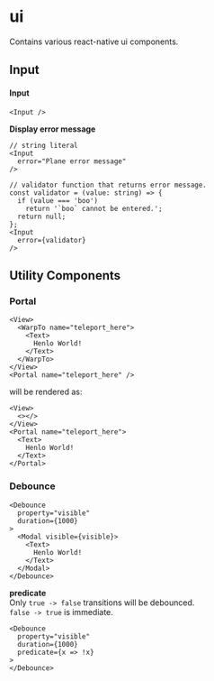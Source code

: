 ui
=====

Contains various react-native ui components.

Input
----
#### Input
```tsx
<Input />
```

__Display error message__
```tsx
// string literal
<Input
  error="Plane error message"
/>

// validator function that returns error message.
const validator = (value: string) => {
  if (value === 'boo')
    return '`boo` cannot be entered.';
  return null;
};
<Input
  error={validator}
/>
```

Utility Components
----
### Portal

```tsx
<View>
  <WarpTo name="teleport_here">
    <Text>
      Henlo World!
    </Text>
  </WarpTo>
</View>
<Portal name="teleport_here" />
```

will be rendered as:

```tsx
<View>
  <></>
</View>
<Portal name="teleport_here">
  <Text>
    Henlo World!
  </Text>
</Portal>
```

### Debounce

```tsx
<Debounce
  property="visible"
  duration={1000}
>
  <Modal visible={visible}>
    <Text>
      Henlo World!
    </Text>
  </Modal>
</Debounce>
```

__predicate__<br/>
Only `true -> false` transitions will be debounced. <br/>
`false -> true` is immediate.
```tsx
<Debounce
  property="visible"
  duration={1000}
  predicate={x => !x}
>
</Debounce>
```

